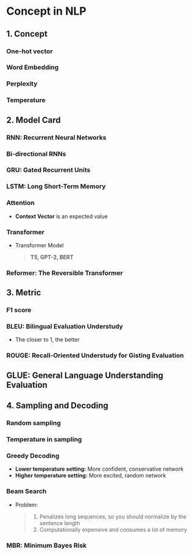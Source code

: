 # Concept in NLP


## 1. Concept

### One-hot vector

### Word Embedding

### Perplexity

### Temperature


## 2. Model Card

### RNN: Recurrent Neural Networks

### Bi-directional RNNs

### GRU: Gated Recurrent Units

### LSTM: Long Short-Term Memory

### Attention
* **Context Vector** is an expected value

### Transformer
* Transformer Model
  > **T5, GPT-2, BERT**
 
### Reformer: The Reversible Transformer


## 3. Metric

### F1 score

### BLEU: Bilingual Evaluation Understudy
* The closer to 1, the better

### ROUGE: Recall-Oriented Understudy for Gisting Evaluation

## GLUE: General Language Understanding Evaluation


## 4. Sampling and Decoding

### Random sampling

### Temperature in sampling

### Greedy Decoding
* **Lower temperature setting:** More confident, conservative network
* **Higher temperature setting:** More excited, random network

### Beam Search
* Problem:
  >1. Penalizes long sequences, so you should normalize by the sentence length
  >2. Computationally expensive and consumes a lot of memory

### MBR: Minimum Bayes Risk
